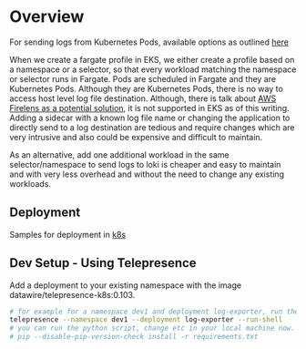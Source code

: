 # Overview

For sending logs from Kubernetes Pods, available options as outlined [here](https://kubernetes.io/docs/concepts/cluster-administration/logging/)

When we create a fargate profile in EKS, we either create a profile based on a namespace or a selector, so that every workload matching the namespace or selector runs in Fargate. Pods are scheduled in Fargate and they are Kubernetes Pods. Although they are Kubernetes Pods, there is no way to access host level log file destination. Although, there is talk about [AWS Firelens as a potential solution](https://github.com/aws/containers-roadmap/issues/701), it is not supported in EKS as of this writing. Adding a sidecar with a known log file name or changing the application to directly send to a log destination are tedious and require changes which are very intrusive and also could be expensive and difficult to maintain.

As an alternative, add one additional workload in the same selector/namespace to send logs to loki is cheaper and easy to maintain and with very less overhead and without the need to change any existing workloads.


## Deployment

Samples for deployment in [k8s](k8s/)

## Dev Setup - Using Telepresence

Add a deployment to your existing namespace with the image datawire/telepresence-k8s:0.103.

```bash
# for example for a namespace dev1 and deployment log-exporter, run the following
telepresence --namespace dev1 --deployment log-exporter --run-shell
# you can run the python script, change etc in your local machine now.
# pip --disable-pip-version-check install -r requirements.txt
```